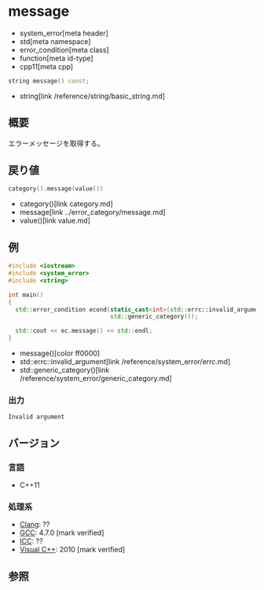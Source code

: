 # message
* system_error[meta header]
* std[meta namespace]
* error_condition[meta class]
* function[meta id-type]
* cpp11[meta cpp]

```cpp
string message() const;
```
* string[link /reference/string/basic_string.md]

## 概要
エラーメッセージを取得する。


## 戻り値
```cpp
category().message(value())
```
* category()[link category.md]
* message[link ../error_category/message.md]
* value()[link value.md]


## 例
```cpp example
#include <iostream>
#include <system_error>
#include <string>

int main()
{
  std::error_condition econd(static_cast<int>(std::errc::invalid_argument),
                             std::generic_category());

  std::cout << ec.message() << std::endl;
}
```
* message()[color ff0000]
* std::errc::invalid_argument[link /reference/system_error/errc.md]
* std::generic_category()[link /reference/system_error/generic_category.md]

### 出力
```
Invalid argument
```

## バージョン
### 言語
- C++11

### 処理系
- [Clang](/implementation.md#clang): ??
- [GCC](/implementation.md#gcc): 4.7.0 [mark verified]
- [ICC](/implementation.md#icc): ??
- [Visual C++](/implementation.md#visual_cpp): 2010 [mark verified]


## 参照
